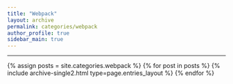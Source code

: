 ```yaml
---
title: "Webpack"
layout: archive
permalink: categories/webpack
author_profile: true
sidebar_main: true
---
```


<!-- 공백이 포함되어 있는 카테고리 이름의 경우 site.categories['a b c'] 이런식으로! -->

---

{% assign posts = site.categories.webpack %}
{% for post in posts %} {% include archive-single2.html type=page.entries_layout %} {% endfor %}
